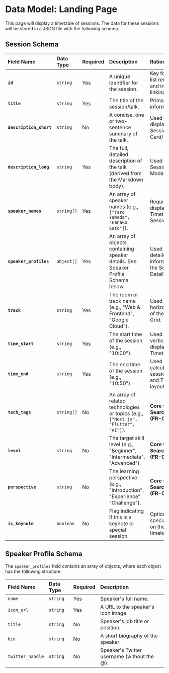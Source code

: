 # Data Model: Landing Page

This page will display a timetable of sessions. The data for these sessions will be stored in a JSON file with the following schema.

## Session Schema

| Field Name | Data Type | Required | Description | Rationale |
| :-- | :-- | :-- | :-- | :-- |
| **`id`** | `string` | Yes | A unique identifier for the session. | Key for React list rendering and internal linking. |
| **`title`** | `string` | Yes | The title of the session/talk. | Primary display information. |
| **`description_short`** | `string` | No | A concise, one or two-sentence summary of the talk. | Used for quick display on the Session Card/Tile View. |
| **`description_long`** | `string` | Yes | The full, detailed description of the talk (derived from the Markdown body). | Used in the Session Detail Modal/Page. |
| **`speaker_names`** | `string[]` | Yes | An array of speaker names (e.g., `["Taro Yamada", "Hanako Sato"]`). | Required for display on the Timetable and Session Card. |
| **`speaker_profiles`** | `object[]` | Yes | An array of objects containing speaker details. See Speaker Profile Schema below. | Used for the detailed speaker information in the Session Detail Modal. |
| **`track`** | `string` | Yes | The room or track name (e.g., "Web & Frontend", "Google Cloud"). | Used for the horizontal axis of the Timetable Grid. |
| **`time_start`** | `string` | Yes | The start time of the session (e.g., "10:00"). | Used for the vertical axis and display on the Timetable. |
| **`time_end`** | `string` | Yes | The end time of the session (e.g., "10:50"). | Used for calculating session duration and Timetable layout. |
| **`tech_tags`** | `string[]` | No | An array of related technologies or topics (e.g., `["Next.js", "Flutter", "AI"]`). | **Core field for Search/Filtering (FR-003).** |
| **`level`** | `string` | No | The target skill level (e.g., "Beginner", "Intermediate", "Advanced"). | **Core field for Search/Filtering (FR-003).** |
| **`perspective`** | `string` | No | The learning perspective (e.g., "Introduction", "Experience", "Challenge"). | **Core field for Search/Filtering (FR-003).** |
| **`is_keynote`** | `boolean` | No | Flag indicating if this is a keynote or special session. | Optional: Allows special styling on the timetable. |

## Speaker Profile Schema

The `speaker_profiles` field contains an array of objects, where each object has the following structure:

| Field Name | Data Type | Required | Description |
| :-- | :-- | :-- | :-- |
| `name` | `string` | Yes | Speaker's full name. |
| `icon_url` | `string` | Yes | A URL to the speaker's icon image. |
| `title` | `string` | No | Speaker's job title or position. |
| `bio` | `string` | No | A short biography of the speaker. |
| `twitter_handle` | `string` | No | Speaker's Twitter username (without the @). |

